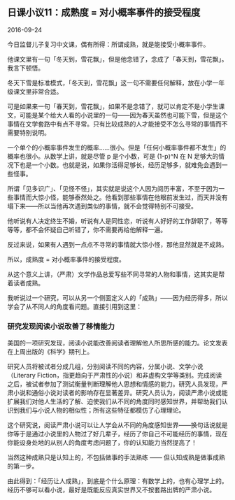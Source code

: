 ## 日课小议11：成熟度 = 对小概率事件的接受程度

2016-09-24

今日监督儿子复习中文课，偶有所得：所谓成熟，就是能接受小概率事件。

他课文里有一句「冬天到，雪花飘」，但是他念错了，念成了「春天到，雪花飘」。我言下顿悟。

冬天下雪是标准模式，「冬天到，雪花飘」这一句不需要任何解释，放在小学一年级课文里非常合适。

可是如果来一句「春天到，雪花飘」，如果不是念错了，就可以肯定不是小学生课文，可能是某个给大人看的小说里的一句——因为春天虽然也可能下雪，但是这个事情在文学套路中有点不寻常。只有比较成熟的人才能接受不怎么寻常的事情而不需要特别说明。

一个单个的小概率事件发生的概率……很小。但是「任何小概率事件都不发生」的概率也很小。从数学上讲，就是尽管 p 是个小数，可是 (1-p)^N 在 N 足够大的情况下也是一个小数。也就是说，如果你活得足够长，经历足够多，就难免会遇到一些怪事。

所谓「见多识广」、「见怪不怪」，其实就是说这个人因为阅历丰富，不至于因为一些事情而大惊小怪，能够泰然处之。他看到那些事情在他眼前发生过，而天并没有塌下来——所以当他再次遇到类似的事情，就不会觉得特别不可接受。

他听说有人决定终生不婚，听说有人是同性恋，听说有人好好的工作辞职了，等等等等，都不会怀疑自己听错了，你不需要再给他解释一遍。

反过来说，如果有人遇到一点点不寻常的事情就大惊小怪，那他显然就是不成熟。

所以，成熟度 = 对小概率事件的接受程度。

从这个意义上讲，（严肃）文学作品总爱写些不同寻常的人物和事情，这其实是帮着读者成熟。

我听说过一个研究，可以从另一个侧面定义人的「成熟」——因为经历得多，所以学会了从不同人的角度看问题。直接引用到这里：

### 研究发现阅读小说改善了移情能力

美国的一项研究发现，阅读小说能改善阅读者理解他人所思所感的能力。论文发表在上周出版的《科学》期刊上。

研究人员将被试者分成几组，分别阅读不同的内容，分属小说、文学小说（Literary Fiction，指更趋向于严肃性的小说）和非虚构文学等类别。完成阅读之后，被试者参加了测试衡量判断理解他人思想和情感的能力。研究人员发现，严肃小说和通俗小说对读者的影响存在显著差异。研究人员认为，阅读严肃小说或能扩展我们对他人生活的了解、迫使我们从不同的角度同时感知世界，并帮助我们认识到我们与小说人物的相似性；所有这些特征都模仿了心理理论。

这个研究说，阅读严肃小说可以让人学会从不同的角度感知世界——换句话说就是你等于是通过小说里的人物过了好几辈子，经历了你自己不可能经历的事情，现在你能设身处地的从别人的角度考虑问题了，你的认知能力当然提高了！

当然这种成熟只是认知上的，不包括做事的手法熟练 —— 但认知成熟是做事成熟的第一步。 

由此得到：「经历让人成熟」，到底是个什么原理：有数学上的，也有心理学上的。经历不够可以看小说，最好是既能反应真实世界又不按套路出牌的严肃小说。